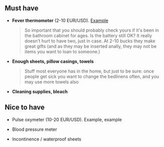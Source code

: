 ## Must have

* **Fever thermometer** (2-10 EUR/USD). [Example](https://www.amazon.de/gp/product/B001NYHXYS)

   > So important that you should probably check yours if it's been in the bathroom cabinet for ages. Is the battery still OK? It really doesn't hurt to have two, just in case. At 2-10 bucks they make great gifts (and as they may be inserted anally, they may not be items you want to loan to someone.)

* **Enough sheets, pillow casings, towels**
   
   > Stuff most everyone has in the home, but just to be sure: once people get sick you want to change the bedlinens often, and you may use more towels also
   
* **Cleaning supplies, bleach**


## Nice to have

* Pulse oxymeter (10-20 EUR/USD). Example, example

* Blood pressure meter

* Incontinence / waterproof sheets

